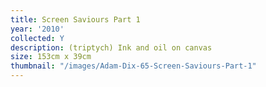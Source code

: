 ```yaml
---
title: Screen Saviours Part 1
year: '2010'
collected: Y
description: (triptych) Ink and oil on canvas
size: 153cm x 39cm
thumbnail: "/images/Adam-Dix-65-Screen-Saviours-Part-1"
---
```

